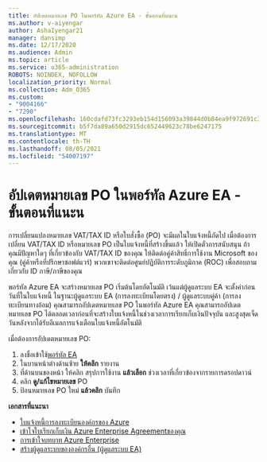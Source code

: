```yaml
---
title: อัปเดตหมายเลข PO ในพอร์ทัล Azure EA - ขั้นตอนที่แนะน
ms.author: v-aiyengar
author: AshaIyengar21
manager: dansimp
ms.date: 12/17/2020
ms.audience: Admin
ms.topic: article
ms.service: o365-administration
ROBOTS: NOINDEX, NOFOLLOW
localization_priority: Normal
ms.collection: Adm_O365
ms.custom:
- "9004166"
- "7290"
ms.openlocfilehash: 160cdafd73fc3293eb154d156093a39844d0b84ea9f972691c3630693d720b38
ms.sourcegitcommit: b5f7da89a650d2915dc652449623c78be6247175
ms.translationtype: MT
ms.contentlocale: th-TH
ms.lasthandoff: 08/05/2021
ms.locfileid: "54007197"
---
```

# <a name="update-po-number-in-azure-ea-portal---recommended-steps"></a>อัปเดตหมายเลข PO ในพอร์ทัล Azure EA - ขั้นตอนที่แนะน

การเปลี่ยนแปลงหมายเลข VAT/TAX ID หรือใบสั่งซื้อ (PO) จะมีผลในใบแจ้งหนี้ถัดไป เมื่อต้องการเปลี่ยน VAT/TAX ID หรือหมายเลข PO เป็นใบแจ้งหนี้ที่สร้างขึ้นแล้ว ให้เปิดตั๋วการสนับสนุน ถ้าคุณมีปัญหาใดๆ ที่เกี่ยวข้องกับ VAT/TAX ID ของคุณ ให้ติดต่อคู่ค้าสิทธิ์การใช้งาน Microsoft ของคุณ (คู่ค้าหรือที่ปรึกษาซอฟต์แวร์) พวกเขาจะติดต่อศูนย์ปฏิบัติการระดับภูมิภาค (ROC) เพื่อสอบถามเกี่ยวกับ ID ภาษี/ภาษีของคุณ 

พอร์ทัล Azure EA จะสร้างหมายเลข PO เริ่มต้นโดยอัตโนมัติ เว้นแต่ผู้ดูแลระบบ EA จะตั้งค่าก่อนวันที่ในใบแจ้งหนี้ ในฐานะผู้ดูแลระบบ EA (การลงทะเบียนโดยตรง) / ผู้ดูแลระบบคู่ค้า (การลงทะเบียนทางอ้อม) คุณสามารถอัปเดตหมายเลข PO ในพอร์ทัล Azure EA คุณสามารถอัปเดตหมายเลข PO ได้ตลอดเวลาก่อนที่จะสร้างใบแจ้งหนี้ในช่วงเวลาการเรียกเก็บเงินปัจจุบัน และสูงสุดเจ็ดวันหลังจากได้รับอีเมลการแจ้งเตือนใบแจ้งหนี้อัตโนมัติ    

เมื่อต้องการอัปเดตหมายเลข PO:

1. ลงชื่อเข้าใช้[พอร์ทัล EA](https://ea.azure.com/)
1. ในบานหน้าต่างด้านซ้าย **ให้คลิก** รายงาน
1. ที่ด้านบนของหน้า ให้คลิก สรุปการใช้งาน **แล้วเลือก** ช่วงเวลาที่เกี่ยวข้องจากรายการดรอปดาวน์
1. คลิก **ดู/แก้ไขหมายเลข** PO
1. ป้อนหมายเลข PO ใหม่ **แล้วคลิก** บันทึก

**เอกสารที่แนะนา** 

- [ใบแจ้งหนี้การลงทะเบียนองค์กรของ Azure](https://docs.microsoft.com/azure/billing/billing-ea-portal-enrollment-invoices) 
- [เข้าใจใบเรียกเก็บเงิน Azure Enterprise Agreementของคุณ](https://docs.microsoft.com/azure/billing/billing-understand-your-bill-ea)  
- [การเข้าใจบทบาท Azure Enterprise](https://docs.microsoft.com/azure/billing/billing-understand-your-bill-ea) 
- [สร้างผู้ดูแลระบบขององค์กรอื่น (ผู้ดูแลระบบ EA)](https://docs.microsoft.com/azure/cost-management-billing/manage/ea-portal-administration#create-another-enterprise-administrator) 
